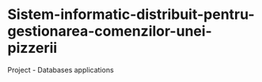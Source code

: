 # Sistem-informatic-distribuit-pentru-gestionarea-comenzilor-unei-pizzerii
Project - Databases applications
